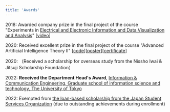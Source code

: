 ```yaml
---
title: 'Awards'
---
```


2018: Awarded company prize in the final project of the course "Experiments in [Electrical and Electronic Information and Data Visualization and Analysis](https://yatani.jp/teaching/doku.php?id=2021infovislab:start)" 
[[video](https://www.youtube.com/watch?v=LWtJZZejSDs)]

2020: Received excellent prize in the final project of the course "Advanced Artificial Intelligence Theory II" 
[[code](https://github.com/futakw/Twitter_Image_Captioning)][[poster](https://sosuke115.github.io/files/twitter_image_caption.pdf)][[certificate](https://sosuke115.github.io/files/twitter_certificate.jpg)]

2020: （Received a scholarship for overseas study from the Nissho Iwai & Jitsuji Scholarship Foundation）

2022: **Received the Department Head's Award**, [Information & Communication Engineering, Graduate school of information science and technology, The University of Tokyo](https://www.i.u-tokyo.ac.jp/edu/course/ice/index_e.shtml)

2022: Exempted from [the loan-based scholarship from the Japan Student Services Organization](https://www.jasso.go.jp/en/index.html) (due to outstanding achievements during enrollment)
